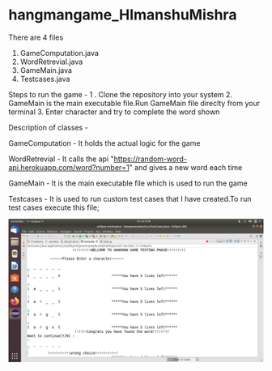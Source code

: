 # hangmangame_HImanshuMishra


There are 4 files 
1. GameComputation.java
2. WordRetrevial.java
3. GameMain.java
4. Testcases.java


Steps to run the game - 
        1 . Clone the repository into your system 
        2.  GameMain is the main executable file.Run GameMain file direclty from your terminal
        3.  Enter character and try to complete the word shown


Description of classes  - 

GameComputation - It holds the actual logic for the game 

WordRetrevial - It calls the api "https://random-word-api.herokuapp.com/word?number=1"  and gives a new word each time

GameMain  - It is the main executable file which is used to run the game

Testcases -  It is used to run custom test cases that I have created.To run test cases execute this file;

![](screenshots/Screenshot4.png)

